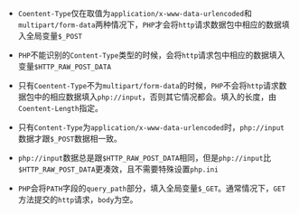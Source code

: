 - `Coentent-Type`仅在取值为`application/x-www-data-urlencoded`和`multipart/form-data`两种情况下，`PHP`才会将`http`请求数据包中相应的数据填入全局变量`$_POST `

- `PHP`不能识别的`Content-Type`类型的时候，会将`http`请求包中相应的数据填入变量`$HTTP_RAW_POST_DATA`

- 只有`Coentent-Type`不为`multipart/form-data`的时候，`PHP`不会将`http`请求数据包中的相应数据填入`php://input`，否则其它情况都会。填入的长度，由`Coentent-Length`指定。 

- 只有`Content-Type`为`application/x-www-data-urlencoded`时，`php://input`数据才跟`$_POST`数据相一致。 

- `php://input`数据总是跟`$HTTP_RAW_POST_DATA`相同，但是`php://input`比`$HTTP_RAW_POST_DATA`更凑效，且不需要特殊设置`php.ini`

- `PHP`会将`PATH`字段的`query_path`部分，填入全局变量`$_GET`。通常情况下，`GET`方法提交的`http`请求，`body`为空。